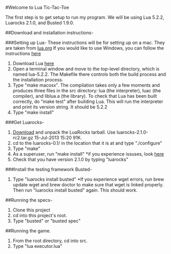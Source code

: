 #Welcome to Lua Tic-Tac-Toe

The first step is to get setup to run my program.  We will be using Lua 5.2.2, Luarocks 2.1.0, and Busted 1.9.0.

##Download and installation instructions-

###Setting up Lua-
These instructions will be for setting up on a mac.  They are taken from [lua.org](http://www.lua.org/manual/5.2/readme.html)
If you would like to use Windows, you can follow the instructions [here](http://www.lua.org/manual/5.2/readme.html)

1.  Download Lua [here](http://www.lua.org/versions.html#5.2)
2.  Open a terminal window and move to the top-level directory, which is named lua-5.2.2. The Makefile there controls both the build process and the installation process.
3.  Type "make macosx". The compilation takes only a few moments and produces three files in the src directory: lua (the interpreter), luac (the compiler), and liblua.a (the library).  To check that Lua has been built correctly, do "make test" after building Lua. This will run the interpreter and print its version string. It should be 5.2.2
4.  Type "make install"

###Get Luarocks-
1.  [Download](http://luarocks.org/en/Release_history) and unpack the LuaRocks tarball. Use luarocks-2.1.0-rc2.tar.gz 15-Jul-2013 15:20  91K.
2.  cd to the luarocks-0.1/ in the location that it is at and type "./configure"
3.  Type "make"
4.  As a superuser, run "make install" *if you experience issuses, look [here](http://luarocks.org/en/Installation_instructions_for_Unix)
6.  Check that you have version 2.1.0 by typing "luarocks"

###Install the testing framework Busted-
1.  Type "luarocks install busted" *If you experience wget errors, run brew update wget and brew doctor to make sure that wget is linked properly.  Then run "luarocks install busted" again.  This should work.

##Running the specs-
1.  Clone this project
2.  cd into this project's root.
3.  Type "busted" or "busted spec"

##Running the game.
1.  From the root directory, cd into src.
2.  Type "lua executor.lua"





